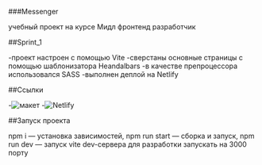 
###Messenger

учебный проект на курсе Мидл фронтенд разработчик

##Sprint_1

-проект настроен с помощью Vite
-сверстаны основные страницы с помощью шаблонизатора Heandalbars
-в качестве препроцессора использовался SASS
-выполнен деплой на Netlify

##Ссылки

-![макет](https://www.figma.com/file/jF5fFFzgGOxQeB4CmKWTiE/Chat_external_link?node-id=0%3A1) 
-![Netlify](https://sage-bunny-58317b.netlify.app)

##Запуск проекта

npm i — установка зависимостей,
npm run start — сборка и запуск,
npm run dev — запуск vite dev-сервера для разработки
запускать на 3000 порту








